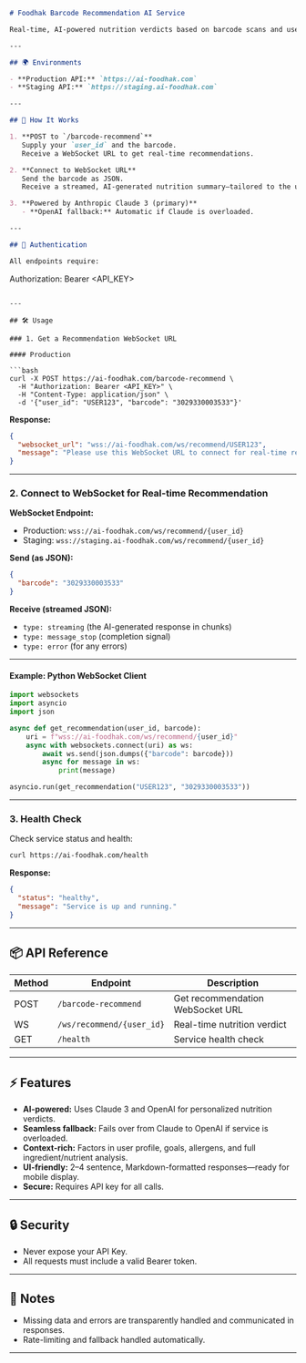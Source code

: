 ```markdown
# Foodhak Barcode Recommendation AI Service

Real-time, AI-powered nutrition verdicts based on barcode scans and user profiles. Get concise, personalized food recommendations via WebSocket—instantly.

---

## 🌍 Environments

- **Production API:** `https://ai-foodhak.com`
- **Staging API:** `https://staging.ai-foodhak.com`

---

## 🚦 How It Works

1. **POST to `/barcode-recommend`**  
   Supply your `user_id` and the barcode.  
   Receive a WebSocket URL to get real-time recommendations.

2. **Connect to WebSocket URL**  
   Send the barcode as JSON.  
   Receive a streamed, AI-generated nutrition summary—tailored to the user's health profile, goals, restrictions, and the scanned product.

3. **Powered by Anthropic Claude 3 (primary)**  
   - **OpenAI fallback:** Automatic if Claude is overloaded.

---

## 🔑 Authentication

All endpoints require:  
```

Authorization: Bearer \<API\_KEY>

````

---

## 🛠️ Usage

### 1. Get a Recommendation WebSocket URL

#### Production

```bash
curl -X POST https://ai-foodhak.com/barcode-recommend \
  -H "Authorization: Bearer <API_KEY>" \
  -H "Content-Type: application/json" \
  -d '{"user_id": "USER123", "barcode": "3029330003533"}'
````


**Response:**

```json
{
  "websocket_url": "wss://ai-foodhak.com/ws/recommend/USER123",
  "message": "Please use this WebSocket URL to connect for real-time recommendations."
}
```

---

### 2. Connect to WebSocket for Real-time Recommendation

**WebSocket Endpoint:**

* Production: `wss://ai-foodhak.com/ws/recommend/{user_id}`
* Staging: `wss://staging.ai-foodhak.com/ws/recommend/{user_id}`

**Send (as JSON):**

```json
{
  "barcode": "3029330003533"
}
```

**Receive (streamed JSON):**

* `type: streaming` (the AI-generated response in chunks)
* `type: message_stop` (completion signal)
* `type: error` (for any errors)

---

#### Example: Python WebSocket Client

```python
import websockets
import asyncio
import json

async def get_recommendation(user_id, barcode):
    uri = f"wss://ai-foodhak.com/ws/recommend/{user_id}"
    async with websockets.connect(uri) as ws:
        await ws.send(json.dumps({"barcode": barcode}))
        async for message in ws:
            print(message)

asyncio.run(get_recommendation("USER123", "3029330003533"))
```

---

### 3. Health Check

Check service status and health:

```bash
curl https://ai-foodhak.com/health
```

**Response:**

```json
{
  "status": "healthy",
  "message": "Service is up and running."
}
```

---

## 📦 API Reference

| Method | Endpoint                  | Description                      |
| ------ | ------------------------- | -------------------------------- |
| POST   | `/barcode-recommend`      | Get recommendation WebSocket URL |
| WS     | `/ws/recommend/{user_id}` | Real-time nutrition verdict      |
| GET    | `/health`                 | Service health check             |

---

## ⚡ Features

* **AI-powered:** Uses Claude 3 and OpenAI for personalized nutrition verdicts.
* **Seamless fallback:** Fails over from Claude to OpenAI if service is overloaded.
* **Context-rich:** Factors in user profile, goals, allergens, and full ingredient/nutrient analysis.
* **UI-friendly:** 2–4 sentence, Markdown-formatted responses—ready for mobile display.
* **Secure:** Requires API key for all calls.

---

## 🔒 Security

* Never expose your API Key.
* All requests must include a valid Bearer token.

---

## 📝 Notes

* Missing data and errors are transparently handled and communicated in responses.
* Rate-limiting and fallback handled automatically.

---